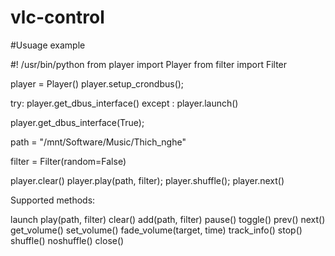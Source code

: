 # vlc-control

#Usuage example

#! /usr/bin/python
from player import Player
from filter import Filter

player = Player()
player.setup_crondbus();

try:
    player.get_dbus_interface()
except :
    player.launch()

player.get_dbus_interface(True);

path = "/mnt/Software/Music/Thich_nghe"

filter = Filter(random=False)

player.clear()
player.play(path, filter);
player.shuffle();
player.next()


Supported methods:

launch
play(path, filter)
clear()
add(path, filter)
pause()
toggle()
prev()
next()
get_volume()
set_volume()
fade_volume(target, time)
track_info()
stop()
shuffle()
noshuffle()
close()
